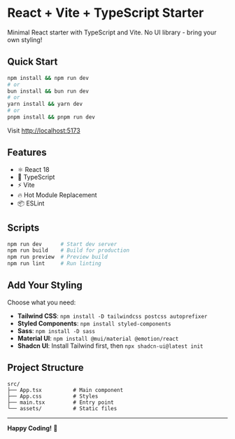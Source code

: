 # React + Vite + TypeScript Starter

Minimal React starter with TypeScript and Vite. No UI library - bring your own styling!

## Quick Start

```bash
npm install && npm run dev
# or
bun install && bun run dev
# or
yarn install && yarn dev
# or
pnpm install && pnpm run dev
```

Visit [http://localhost:5173](http://localhost:5173)

## Features

- ⚛️ React 18
- 🔷 TypeScript  
- ⚡ Vite
- 🔥 Hot Module Replacement
- 📦 ESLint

## Scripts

```bash
npm run dev      # Start dev server
npm run build    # Build for production
npm run preview  # Preview build
npm run lint     # Run linting
```

## Add Your Styling

Choose what you need:
- **Tailwind CSS**: `npm install -D tailwindcss postcss autoprefixer`
- **Styled Components**: `npm install styled-components`
- **Sass**: `npm install -D sass`
- **Material UI**: `npm install @mui/material @emotion/react`
- **Shadcn UI**: Install Tailwind first, then `npx shadcn-ui@latest init`

## Project Structure

```
src/
├── App.tsx          # Main component
├── App.css          # Styles
├── main.tsx         # Entry point
└── assets/          # Static files
```

---

**Happy Coding!** 🎉
